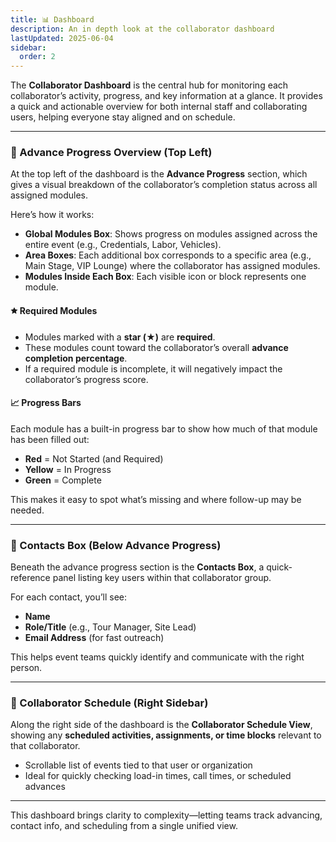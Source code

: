 ```yaml
---
title: 📊 Dashboard
description: An in depth look at the collaborator dashboard
lastUpdated: 2025-06-04
sidebar:
  order: 2
---
```


The **Collaborator Dashboard** is the central hub for monitoring each collaborator’s activity, progress, and key information at a glance. It provides a quick and actionable overview for both internal staff and collaborating users, helping everyone stay aligned and on schedule.

---

### 🔄 Advance Progress Overview (Top Left)

At the top left of the dashboard is the **Advance Progress** section, which gives a visual breakdown of the collaborator’s completion status across all assigned modules.

Here’s how it works:

- **Global Modules Box**: Shows progress on modules assigned across the entire event (e.g., Credentials, Labor, Vehicles).
- **Area Boxes**: Each additional box corresponds to a specific area (e.g., Main Stage, VIP Lounge) where the collaborator has assigned modules.
- **Modules Inside Each Box**: Each visible icon or block represents one module.

#### 🟊 Required Modules

- Modules marked with a **star (★)** are **required**.
- These modules count toward the collaborator’s overall **advance completion percentage**.
- If a required module is incomplete, it will negatively impact the collaborator’s progress score.

#### 📈 Progress Bars

Each module has a built-in progress bar to show how much of that module has been filled out:

- **Red** = Not Started (and Required)
- **Yellow** = In Progress
- **Green** = Complete

This makes it easy to spot what’s missing and where follow-up may be needed.

---

### 👤 Contacts Box (Below Advance Progress)

Beneath the advance progress section is the **Contacts Box**, a quick-reference panel listing key users within that collaborator group.

For each contact, you’ll see:

- **Name**
- **Role/Title** (e.g., Tour Manager, Site Lead)
- **Email Address** (for fast outreach)

This helps event teams quickly identify and communicate with the right person.

---

### 📅 Collaborator Schedule (Right Sidebar)

Along the right side of the dashboard is the **Collaborator Schedule View**, showing any **scheduled activities, assignments, or time blocks** relevant to that collaborator.

- Scrollable list of events tied to that user or organization
- Ideal for quickly checking load-in times, call times, or scheduled advances

---

This dashboard brings clarity to complexity—letting teams track advancing, contact info, and scheduling from a single unified view.
